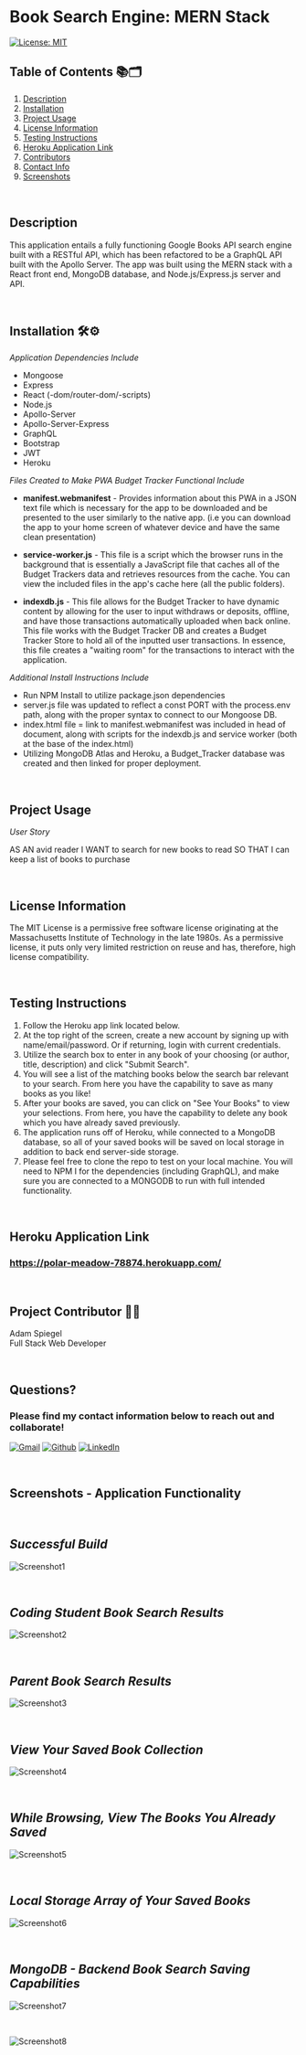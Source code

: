 # Book Search Engine: MERN Stack

[![License: MIT](https://img.shields.io/badge/License-MIT-yellow.svg)](https://opensource.org/licenses/MIT)

## Table of Contents :books::card_index_dividers:

1.  [Description](#Description)
2.  [Installation](#Installation)
3.  [Project Usage](#Project-Usage)
4.  [License Information](#License-Information)
5.  [Testing Instructions](#Testing-Instructions)
6.  [Heroku Application Link](#Heroku-Application-Link)
7.  [Contributors](#Project-Contributors)
8.  [Contact Info](#Questions)
9.  [Screenshots](#Screenshots)

<br>

## Description

This application entails a fully functioning Google Books API search engine built with a RESTful API, which has been refactored to be a GraphQL API built with the Apollo Server. The app was built using the MERN stack with a React front end, MongoDB database, and Node.js/Express.js server and API.

<br>

## Installation :hammer_and_wrench::gear:

_Application Dependencies Include_

- Mongoose
- Express
- React (-dom/router-dom/-scripts)
- Node.js
- Apollo-Server
- Apollo-Server-Express
- GraphQL
- Bootstrap
- JWT
- Heroku

_Files Created to Make PWA Budget Tracker Functional Include_

- **manifest.webmanifest** - Provides information about this PWA in a JSON text file which is necessary for the app to be downloaded and be presented to the user similarly to the native app. (i.e you can download the app to your home screen of whatever device and have the same clean presentation)

- **service-worker.js** - This file is a script which the browser runs in the background that is essentially a JavaScript file that caches all of the Budget Trackers data and retrieves resources from the cache. You can view the included files in the app's cache here (all the public folders).

- **indexdb.js** - This file allows for the Budget Tracker to have dynamic content by allowing for the user to input withdraws or deposits, offline, and have those transactions automatically uploaded when back online. This file works with the Budget Tracker DB and creates a Budget Tracker Store to hold all of the inputted user transactions. In essence, this file creates a "waiting room" for the transactions to interact with the application.

_Additional Install Instructions Include_

- Run NPM Install to utilize package.json dependencies
- server.js file was updated to reflect a const PORT with the process.env path, along with the proper syntax to connect to our Mongoose DB.
- index.html file = link to manifest.webmanifest was included in head of document, along with scripts for the indexdb.js and service worker (both at the base of the index.html)
- Utilizing MongoDB Atlas and Heroku, a Budget_Tracker database was created and then linked for proper deployment.

<br>

## Project Usage

_User Story_<br>

AS AN avid reader
I WANT to search for new books to read
SO THAT I can keep a list of books to purchase

<br>

## License Information

The MIT License is a permissive free software license originating at the Massachusetts Institute of Technology in the late 1980s. As a permissive license, it puts only very limited restriction on reuse and has, therefore, high license compatibility.

<br>

## Testing Instructions

1. Follow the Heroku app link located below.
2. At the top right of the screen, create a new account by signing up with name/email/password. Or if returning, login with current credentials.
3. Utilize the search box to enter in any book of your choosing (or author, title, description) and click "Submit Search".
4. You will see a list of the matching books below the search bar relevant to your search. From here you have the capability to save as many books as you like!
5. After your books are saved, you can click on "See Your Books" to view your selections. From here, you have the capability to delete any book which you have already saved previously.
6. The application runs off of Heroku, while connected to a MongoDB database, so all of your saved books will be saved on local storage in addition to back end server-side storage.
7. Please feel free to clone the repo to test on your local machine. You will need to NPM I for the dependencies (including GraphQL), and make sure you are connected to a MONGODB to run with full intended functionality.

<br>

## Heroku Application Link

### **https://polar-meadow-78874.herokuapp.com/**

<br>

## Project Contributor :man_technologist:

Adam Spiegel<br>
Full Stack Web Developer

<br>

## Questions?

### Please find my contact information below to reach out and collaborate!

[![Gmail](https://img.shields.io/badge/Gmail-D14836?style=for-the-badge&logo=gmail&logoColor=white)](mailto:AdamSpiegel23@gmail.com) [![Github](https://img.shields.io/badge/GitHub-100000?style=for-the-badge&logo=github&logoColor=white)](https://github.com/AdamSpiegel) [![LinkedIn](https://img.shields.io/badge/linkedin-%230077B5.svg?style=for-the-badge&logo=linkedin&logoColor=white)](https://www.linkedin.com/in/adam-spiegel-3086687/)

<br>

## Screenshots - Application Functionality

<br>

## _Successful Build_

![Screenshot1](Assets\images\Screenshot1.png)

<br>

## _Coding Student Book Search Results_

![Screenshot2](Assets\images\Screenshot2.png)

<br>

## _Parent Book Search Results_

![Screenshot3](Assets\images\Screenshot3.png)

<br>

## _View Your Saved Book Collection_

![Screenshot4](Assets\images\Screenshot4.png)

<br>

## _While Browsing, View The Books You Already Saved_

![Screenshot5](Assets\images\Screenshot5.png)

<br>

## _Local Storage Array of Your Saved Books_

![Screenshot6](Assets\images\Screenshot6.png)

<br>

## _MongoDB - Backend Book Search Saving Capabilities_

![Screenshot7](Assets\images\Screenshot7.png)

<br>

![Screenshot8](Assets\images\Screenshot8.png)
